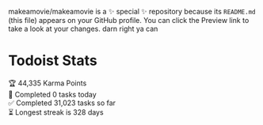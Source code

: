 makeamovie/makeamovie is a ✨ special ✨ repository because its `README.md` (this file) appears on your GitHub profile.
You can click the Preview link to take a look at your changes. darn right ya can

# Todoist Stats

<!-- TODO-IST:START -->
🏆  44,335 Karma Points           
🌸  Completed 0 tasks today           
✅  Completed 31,023 tasks so far           
⏳  Longest streak is 328 days
<!-- TODO-IST:END -->